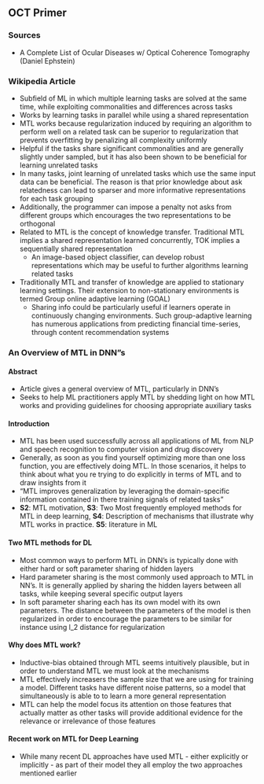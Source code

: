 ## OCT Primer

### Sources
- A Complete List of Ocular Diseases w/ Optical Coherence Tomography (Daniel Ephstein) 

### Wikipedia Article
- Subfield of ML in which multiple learning tasks are solved at the same time, while exploiting commonalities and differences across tasks
- Works by learning tasks in parallel while using a shared representation
- MTL works because regularization induced by requiring an algorithm to perform well on a related task can be superior to regularization that prevents overfitting by penalizing all complexity uniformly
- Helpful if the tasks share significant commonalities and are generally slightly under sampled, but it has also been shown to be beneficial for learning unrelated tasks
- In many tasks, joint learning of unrelated tasks which use the same input data can be beneficial.  The reason is that prior knowledge about ask relatedness can lead to sparser and more informative representations for each task grouping
- Additionally, the programmer can impose a penalty not asks from different groups which encourages the two representations to be orthogonal
- Related to MTL is the concept of knowledge transfer.  Traditional MTL implies a shared representation learned concurrently, TOK implies a sequentially shared representation
  - An image-based object classifier, can develop robust representations which may be useful to further algorithms learning related tasks
- Traditionally MTL and transfer of knowledge are applied to stationary learning settings.  Their extension to non-stationary environments is termed Group online adaptive learning (GOAL)
  - Sharing info could be particularly useful if learners operate in continuously changing environments.  Such group-adaptive learning has numerous applications from predicting financial time-series, through content recommendation systems

### An Overview of MTL in DNN”s 

#### Abstract
- Article gives a general overview of MTL, particularly in DNN’s 
- Seeks to help ML practitioners apply MTL by shedding light on how MTL works and providing guidelines for choosing appropriate auxiliary tasks 

#### Introduction
- MTL has been used successfully across all applications of ML from NLP and speech recognition to computer vision and drug discovery
- Generally, as soon as you find yourself optimizing more than one loss function, you are effectively doing MTL.  In those scenarios, it helps to think about what you re trying to do explicitly in terms of MTL and to draw insights from it
- “MTL improves generalization by leveraging the domain-specific information contained in there training signals of related tasks”
- **S2**: MTL motivation, **S3**: Two Most frequently employed methods for MTL in deep learning, **S4**: Description of mechanisms that illustrate why MTL works in practice. **S5**: literature in ML

#### Two MTL methods for DL
- Most common ways to perform MTL in DNN’s is typically done with either hard or soft parameter sharing of hidden layers
- Hard parameter sharing is the most commonly used approach to MTL in NN’s.  It is generally applied by sharing the hidden layers between all tasks, while keeping several specific output layers
- In soft parameter sharing each has its own model with its own parameters.  The distance between the parameters of the model is then regularized in order to encourage the parameters to be similar for instance using l_2 distance for regularization 

#### Why does MTL work? 
- Inductive-bias obtained through MTL seems intuitively plausible, but in order to understand MTL we must look at the mechanisms
- MTL effectively increasers the sample size that we are using for training a model.  Different tasks have different noise patterns, so a model that simultaneously is able to to learn a more general representation
- MTL can help the model focus its attention on those features that actually matter as other tasks will provide additional evidence for the relevance or irrelevance of those features

#### Recent work on MTL for Deep Learning 
- While many recent DL approaches have used MTL - either explicitly or implicitly - as part of their model they all employ the two approaches mentioned earlier
